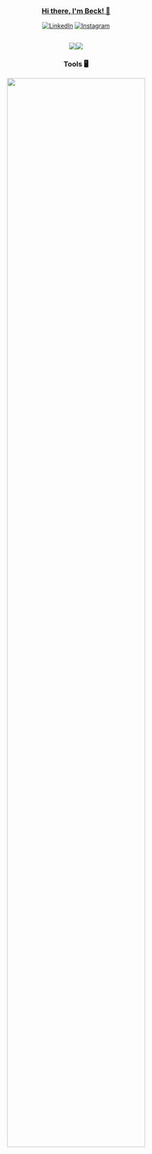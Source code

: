 <div align="center">

### [Hi there, I'm Beck! 👋](https://portfolio-luishbeck.vercel.app/)

[![LinkedIn](https://skillicons.dev/icons?i=linkedin)](https://www.linkedin.com/in/luísbeck)
[![Instagram](https://skillicons.dev/icons?i=instagram)](https://www.instagram.com/beck_luis_/)
</div><br>

<div style="text-align: center;">
    <div style="display: flex; justify-content: center;">
	<img src="https://api.githubtrends.io/user/svg/LuisHBeck/repos?time_range=one_year&group=other&loc_metric=changed&theme=dark" style="margin-left: 10px;" />
        <img src="https://github-readme-stats.vercel.app/api?username=LuisHBeck&show_icons=true&theme=dark&hide_border=false&locale=en" style="margin-right: 10px;" />
    </div>
</div>

<div align="center">

### Tools 🖥️
<div align="center">
	<p>
  		<a>
    		<img src="https://skillicons.dev/icons?i=java,spring,docker,git,py,django,&perline=6" width="80%" height="80%"/>
  		</a>
	</p>
</div>
</div>
